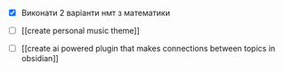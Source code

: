 - [x] Виконати 2 варіанти нмт з математики 
- [ ] [[create personal music theme]]
- [ ] [[create ai powered plugin that makes connections between topics in obsidian]] 

